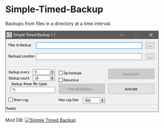 # Simple-Timed-Backup
Backups from files in a directory at a time interval.

![ST Backup](https://github.com/mort65/simple-timed-backup/blob/master/Pic/ST%20Backup.png?raw=true)


Mod DB:
<a href="https://www.moddb.com/mods/simple-timed-backup" title="View Simple Timed Backup on Mod DB" target="_blank"><img src="https://media.moddb.com/images/global/moddb.png" alt="Simple Timed Backup" /></a>
